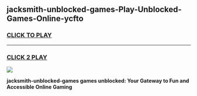 
## jacksmith-unblocked-games-Play-Unblocked-Games-Online-ycfto
<h3>
<a href="https://premium76.site?title=jacksmith-unblocked-games&ref=24A">CLICK TO PLAY</a></h3>
<hr>

<h3>
<a href="https://premium76.site?title=jacksmith-unblocked-games&ref=24A">CLICK 2 PLAY</a>
  
</h3>

<a href="https://premium76.site?title=jacksmith-unblocked-games&ref=24A"><img src="https://clearcache.store/games.png"></a>


**jacksmith-unblocked-games games unblocked: Your Gateway to Fun and Accessible Online Gaming**
